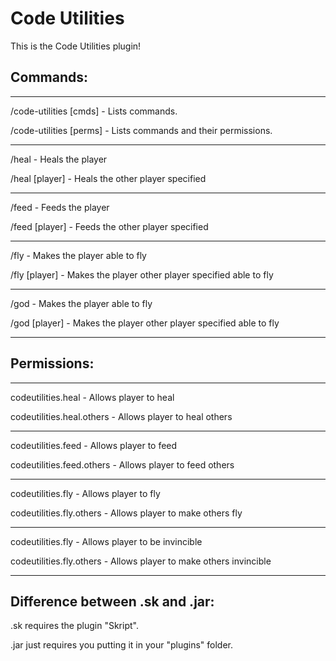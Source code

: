 # Code Utilities
This is the Code Utilities plugin!


## Commands:

----------------------------------------------------------------

/code-utilities [cmds] - Lists commands. 
  
/code-utilities [perms] - Lists commands and their permissions.
  
----------------------------------------------------------------
  
/heal - Heals the player 
  
/heal [player] - Heals the other player specified
  
----------------------------------------------------------------
  
/feed - Feeds the player 
  
/feed [player] - Feeds the other player specified
  
----------------------------------------------------------------
  
/fly - Makes the player able to fly 
  
/fly [player] - Makes the player other player specified able to fly

----------------------------------------------------------------
  
/god - Makes the player able to fly 
  
/god [player] - Makes the player other player specified able to fly
  
----------------------------------------------------------------
  

## Permissions:
  
----------------------------------------------------------------  
  
codeutilities.heal - Allows player to heal
  
codeutilities.heal.others - Allows player to heal others

----------------------------------------------------------------

codeutilities.feed - Allows player to feed
  
codeutilities.feed.others - Allows player to feed others

----------------------------------------------------------------

codeutilities.fly - Allows player to fly
  
codeutilities.fly.others - Allows player to make others fly

----------------------------------------------------------------

codeutilities.fly - Allows player to be invincible

codeutilities.fly.others - Allows player to make others invincible

----------------------------------------------------------------
  
  
## Difference between .sk and .jar:

.sk requires the plugin "Skript".

.jar just requires you putting it in your "plugins" folder.

